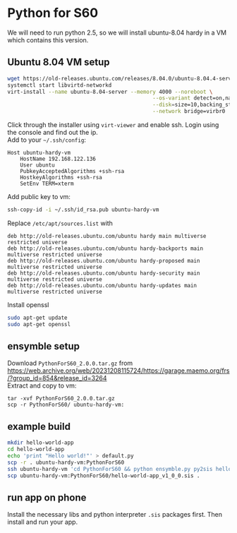 # Python for S60

We will need to run python 2.5, so we will install ubuntu-8.04 hardy in a VM which contains this version.

## Ubuntu 8.04 VM setup

```bash
wget https://old-releases.ubuntu.com/releases/8.04.0/ubuntu-8.04.4-server-amd64.iso
systemctl start libvirtd-networkd
virt-install --name ubuntu-8.04-server --memory 4000 --noreboot \
                                              --os-variant detect=on,name=ubuntuhardy \
                                              --disk=size=10,backing_store="$(pwd)/ubuntu-8.04.4-server-amd64.iso" \
                                              --network bridge=virbr0
```
Click through the installer using `virt-viewer` and enable ssh. Login using the console and find out the ip.  
Add to your `~/.ssh/config`:
```
Host ubuntu-hardy-vm
    HostName 192.168.122.136
    User ubuntu
    PubkeyAcceptedAlgorithms +ssh-rsa
    HostkeyAlgorithms +ssh-rsa
    SetEnv TERM=xterm
```
Add public key to vm:
```bash
ssh-copy-id -i ~/.ssh/id_rsa.pub ubuntu-hardy-vm
```
Replace `/etc/apt/sources.list` with
```
deb http://old-releases.ubuntu.com/ubuntu hardy main multiverse restricted universe
deb http://old-releases.ubuntu.com/ubuntu hardy-backports main multiverse restricted universe
deb http://old-releases.ubuntu.com/ubuntu hardy-proposed main multiverse restricted universe
deb http://old-releases.ubuntu.com/ubuntu hardy-security main multiverse restricted universe
deb http://old-releases.ubuntu.com/ubuntu hardy-updates main multiverse restricted universe
```
Install openssl
```bash
sudo apt-get update
sudo apt-get openssl
```

## ensymble setup

Download `PythonForS60_2.0.0.tar.gz` from https://web.archive.org/web/20231208115724/https://garage.maemo.org/frs/?group_id=854&release_id=3264  
Extract and copy to vm:
```
tar -xvf PythonForS60_2.0.0.tar.gz
scp -r PythonForS60/ ubuntu-hardy-vm:
```

## example build

```bash
mkdir hello-world-app
cd hello-world-app
echo 'print "Hello world!"' > default.py
scp -r . ubuntu-hardy-vm:PythonForS60
ssh ubuntu-hardy-vm 'cd PythonForS60 && python ensymble.py py2sis hello-world-app'
scp ubuntu-hardy-vm:PythonForS60/hello-world-app_v1_0_0.sis .
```

## run app on phone

Install the necessary libs and python interpreter `.sis` packages first. Then install and run your app.
